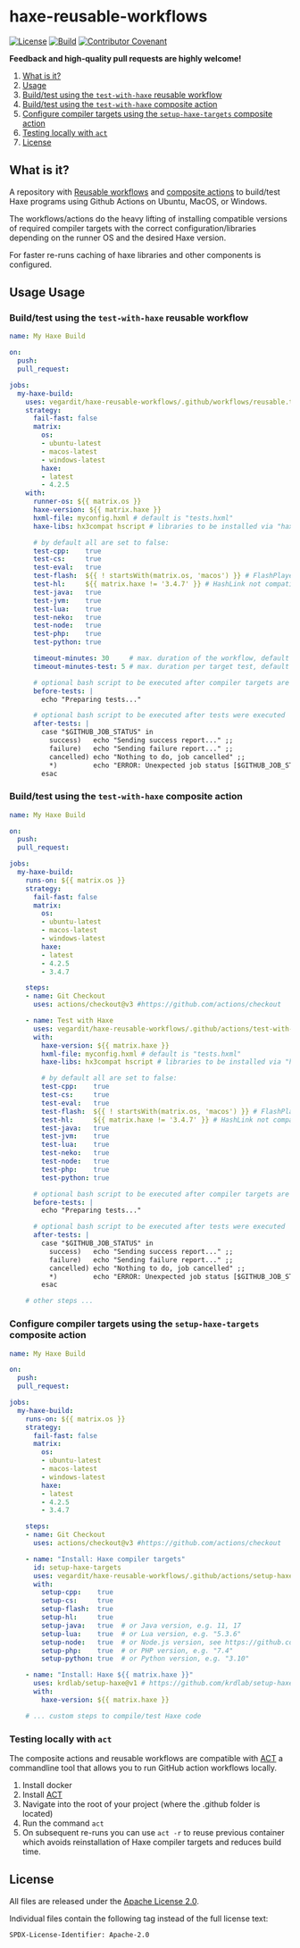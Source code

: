 # haxe-reusable-workflows

[![License](https://img.shields.io/github/license/vegardit/haxe-reusable-workflows.svg?label=license)](#license)
[![Build](https://github.com/vegardit/haxe-reusable-workflows/actions/workflows/test.reusable-workflow.yml/badge.svg)](https://github.com/vegardit/haxe-reusable-workflows/actions/workflows/test.reusable-workflow.yml)
[![Contributor Covenant](https://img.shields.io/badge/Contributor%20Covenant-v2.0%20adopted-ff69b4.svg)](CODE_OF_CONDUCT.md)


**Feedback and high-quality pull requests are highly welcome!**

1. [What is it?](#what-is-it)
1. [Usage](#usage)
  1. [Build/test using the `test-with-haxe` reusable workflow](#test-with-haxe-workflow)
  1. [Build/test using the `test-with-haxe` composite action](#test-with-haxe-action)
  1. [Configure compiler targets using the `setup-haxe-targets` composite action](#setup-haxe-targets-action)
  1. [Testing locally with `act`](#testing-locally)
1. [License](#license)

## <a name="what-is-it"></a>What is it?

A repository with [Reusable workflows](https://docs.github.com/en/actions/using-workflows/reusing-workflows) and
[composite actions](https://docs.github.com/en/actions/creating-actions/creating-a-composite-action) to build/test Haxe programs using Github Actions
on Ubuntu, MacOS, or Windows.

The workflows/actions do the heavy lifting of installing compatible versions of required compiler targets with the correct configuration/libraries depending on the runner OS and the desired Haxe version.

For faster re-runs caching of haxe libraries and other components is configured.


## Usage <a name="usage"></a>Usage

### <a name="test-with-haxe-workflow"></a>Build/test using the `test-with-haxe` reusable workflow

```yaml
name: My Haxe Build

on:
  push:
  pull_request:

jobs:
  my-haxe-build:
    uses: vegardit/haxe-reusable-workflows/.github/workflows/reusable.test-with-haxe.yml@v1
    strategy:
      fail-fast: false
      matrix:
        os:
        - ubuntu-latest
        - macos-latest
        - windows-latest
        haxe:
        - latest
        - 4.2.5
    with:
      runner-os: ${{ matrix.os }}
      haxe-version: ${{ matrix.haxe }}
      hxml-file: myconfig.hxml # default is "tests.hxml"
      haxe-libs: hx3compat hscript # libraries to be installed via "haxelib install"

      # by default all are set to false:
      test-cpp:    true
      test-cs:     true
      test-eval:   true
      test-flash:  ${{ ! startsWith(matrix.os, 'macos') }} # FlashPlayer hangs on macOS
      test-hl:     ${{ matrix.haxe != '3.4.7' }} # HashLink not compatible with Haxe 3.x
      test-java:   true
      test-jvm:    true
      test-lua:    true
      test-neko:   true
      test-node:   true
      test-php:    true
      test-python: true

      timeout-minutes: 30     # max. duration of the workflow, default is 60
      timeout-minutes-test: 5 # max. duration per target test, default is 10

      # optional bash script to be executed after compiler targets are installed and before target tests are executed
      before-tests: |
        echo "Preparing tests..."

      # optional bash script to be executed after tests were executed
      after-tests: |
        case "$GITHUB_JOB_STATUS" in
          success)   echo "Sending success report..." ;;
          failure)   echo "Sending failure report..." ;;
          cancelled) echo "Nothing to do, job cancelled" ;;
          *)         echo "ERROR: Unexpected job status [$GITHUB_JOB_STATUS]"; exit 1 ;;
        esac
```

### <a name="test-with-haxe-action"></a>Build/test using the `test-with-haxe` composite action

```yaml
name: My Haxe Build

on:
  push:
  pull_request:

jobs:
  my-haxe-build:
    runs-on: ${{ matrix.os }}
    strategy:
      fail-fast: false
      matrix:
        os:
        - ubuntu-latest
        - macos-latest
        - windows-latest
        haxe:
        - latest
        - 4.2.5
        - 3.4.7

    steps:
    - name: Git Checkout
      uses: actions/checkout@v3 #https://github.com/actions/checkout

    - name: Test with Haxe
      uses: vegardit/haxe-reusable-workflows/.github/actions/test-with-haxe@v1
      with:
        haxe-version: ${{ matrix.haxe }}
        hxml-file: myconfig.hxml # default is "tests.hxml"
        haxe-libs: hx3compat hscript # libraries to be installed via "haxelib install"

        # by default all are set to false:
        test-cpp:    true
        test-cs:     true
        test-eval:   true
        test-flash:  ${{ ! startsWith(matrix.os, 'macos') }} # FlashPlayer hangs on macOS
        test-hl:     ${{ matrix.haxe != '3.4.7' }} # HashLink not compatible with Haxe 3.x
        test-java:   true
        test-jvm:    true
        test-lua:    true
        test-neko:   true
        test-node:   true
        test-php:    true
        test-python: true

      # optional bash script to be executed after compiler targets are installed and before target tests are executed
      before-tests: |
        echo "Preparing tests..."

      # optional bash script to be executed after tests were executed
      after-tests: |
        case "$GITHUB_JOB_STATUS" in
          success)   echo "Sending success report..." ;;
          failure)   echo "Sending failure report..." ;;
          cancelled) echo "Nothing to do, job cancelled" ;;
          *)         echo "ERROR: Unexpected job status [$GITHUB_JOB_STATUS]"; exit 1 ;;
        esac

    # other steps ...
```


### <a name="setup-haxe-targets-action"></a>Configure compiler targets using the `setup-haxe-targets` composite action

```yaml
name: My Haxe Build

on:
  push:
  pull_request:

jobs:
  my-haxe-build:
    runs-on: ${{ matrix.os }}
    strategy:
      fail-fast: false
      matrix:
        os:
        - ubuntu-latest
        - macos-latest
        - windows-latest
        haxe:
        - latest
        - 4.2.5
        - 3.4.7

    steps:
    - name: Git Checkout
      uses: actions/checkout@v3 #https://github.com/actions/checkout

    - name: "Install: Haxe compiler targets"
      id: setup-haxe-targets
      uses: vegardit/haxe-reusable-workflows/.github/actions/setup-haxe-targets@v1
      with:
        setup-cpp:    true
        setup-cs:     true
        setup-flash:  true
        setup-hl:     true
        setup-java:   true  # or Java version, e.g. 11, 17
        setup-lua:    true  # or Lua version, e.g. "5.3.6"
        setup-node:   true  # or Node.js version, see https://github.com/actions/setup-node/#supported-version-syntax
        setup-php:    true  # or PHP version, e.g. "7.4"
        setup-python: true  # or Python version, e.g. "3.10"

    - name: "Install: Haxe ${{ matrix.haxe }}"
      uses: krdlab/setup-haxe@v1 # https://github.com/krdlab/setup-haxe
      with:
        haxe-version: ${{ matrix.haxe }}

    # ... custom steps to compile/test Haxe code
```

### <a name="testing-locally"></a> Testing locally with `act`

The composite actions and reusable workflows are compatible with [ACT](https://github.com/nektos/act) a commandline tool that allows you to run
GitHub action workflows locally.

1. Install docker
1. Install [ACT](https://github.com/nektos/act)
1. Navigate into the root of your project (where the .github folder is located)
1. Run the command `act`
1. On subsequent re-runs you can use `act -r` to reuse previous container which avoids reinstallation of Haxe compiler targets and reduces build time.


## <a name="license"></a>License

All files are released under the [Apache License 2.0](LICENSE.txt).

Individual files contain the following tag instead of the full license text:
```
SPDX-License-Identifier: Apache-2.0
```
